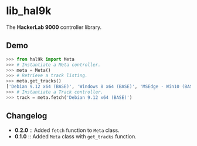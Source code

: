 # lib_hal9k

The **HackerLab 9000** controller library.

## Demo

```python
>>> from hal9k import Meta
>>> # Instantiate a Meta controller.
>>> meta = Meta()
>>> # Retrieve a track listing.
>>> meta.get_tracks()
['Debian 9.12 x64 (BASE)', 'Windows 8 x64 (BASE)', 'MSEdge - Win10 (BASE)', 'Debian 10.3 x64 (BASE)']
>>> # Instantiate a Track controller.
>>> track = meta.fetch('Debian 9.12 x64 (BASE)')
```

## Changelog

* **0.2.0** :: Added `fetch` function to `Meta` class.
* **0.1.0** :: Added `Meta` class with `get_tracks` function.
